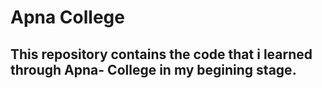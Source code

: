 <h1>Apna College</h1>
<h2> This repository contains the code that i learned through Apna- College in my begining stage.</h2>